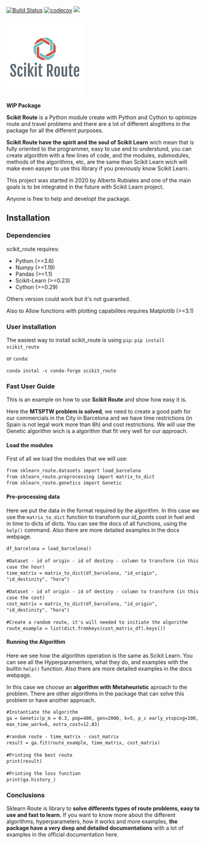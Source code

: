  [![Build Status](https://travis-ci.org/arubiales/scikit-route.svg?branch=main)](https://travis-ci.org/arubiales/scikit-route) [![codecov](https://codecov.io/gh/arubiales/scikit-route/branch/main/graph/badge.svg?token=1CKqr34fsc)](https://codecov.io/gh/arubiales/scikit-route) ![](https://img.shields.io/badge/python-3.6%20%7C%203.7%20%7C%203.8-blue)

![Logo](docs/images/logo.png "Title")

**WIP Package**

**Scikit Route** is a Python module create with Python and Cython to optimize route and travel problems and there are a lot of different alogithms in the package for all the different purposes.

**Scikit Route have the spirit and the soul of Scikit Learn** wich mean that is fully oriented to the programmer, easy to use and to understund, you can create algorithm with a few lines of code, and the modules, submodules, methods of the algorithms, etc, are the same than Scikit Learn wich will make even easyer to use this library if you previously know Scikit Learn.

This project was started in 2020 by Alberto Rubiales and one of the main goals is to be integrated in the future with Scikit Learn project.

Anyone is free to help and developt the package.

## Installation
### Dependencies
scikit_route requires:
* Python (>=3.6)
* Numpy (>=1.19)
* Pandas (>=1.1)
* Scikit-Learn (>=0.23)
* Cython (>=0.29)

Others version could work but it's not guaranted.

Also to Allow functions with plotting capabilites requires Matplotlib (>=3.1)

### User installation

The easiest way to install scikit_route is using ```pip```:
```pip install scikit_route```

or ```conda```:

```conda instal -c conda-forge scikit_route```

### Fast User Guide
This is an example on how to use **Scikit Route** and show how easy it is.

Here the **MTSPTW problem is solved**, we need to create a good path for our commercials in the City in Barcelona and we have time restrictions (in Spain is not legal work more than 8h) and cost restrictions. We will use the Genetic algorithm wich is a algorithm that fit very well for our approach.

#### Load the modules
First of all we load the modules that we will use:
```
from sklearn_route.datasets import load_barcelona
from sklearn_route.preprocessing import matrix_to_dict
from sklearn_route.genetics import Genetic
```


#### Pre-processing data
Here we put the data in the format required by the algorithm. In this case we use the ```matrix_to_dict``` function to transform our *id_points* cost in fuel and in time to dicts of dicts.
You can see the docs of all functions, using the ```help()``` command. Also there are more detailed examples in the docs webpage.

```
df_barcelona = load_barcelona()

#Dataset - id of origin - id of destiny - column to transform (in this case the hour)
time_matrix = matrix_to_dict(df_barcelona, "id_origin", "id_destinity", "hora")

#Dataset - id of origin - id of destiny - column to transform (in this case the cost)
cost_matrix = matrix_to_dict(df_barcelona, "id_origin", "id_destinity", "hora")

#Create a random route, it's will needed to initiate the algorithm
route_example = list(dict.fromkeys(cost_matrix_df).keys())
```

#### Running the Algorithm
Here we see how the algorithm operation is the same as Scikit Learn. You can see all the Hyperparamenters, what they do, and examples with the builtin ```help()``` function. Also there are more detailed examples in the docs webpage.

In this case we choose an **algorithm with Metaheuristic** aproach to the problem. There are other algorithms in the package that can solve this problem or have another approach.

```
#Instantiate the algorithm
ga = Genetic(p_m = 0.3, pop=400, gen=2000, k=5, p_c early_stoping=100, max_time_work=6, extra_cost=12.83)

#random route - time_matrix - cost_matrix
result = ga.fit(route_example, time_matrix, cost_matrix)

#Printing the best route
print(result)

#Printing the loss function
print(ga.history_)
```

### Conclusions

Sklearn Route is library to **solve differents types of route problems, easy to use and fast to learn.** If you want to know more about the different algorithms, hyperparameters, how it works and more examples, **the package have a very deep and detailed documentations** with a lot of examples in the official documentation here.
